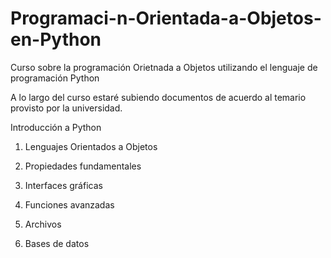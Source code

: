 # Programaci-n-Orientada-a-Objetos-en-Python
Curso sobre la programación Orietnada a Objetos utilizando el lenguaje de programación Python

A lo largo del curso estaré subiendo documentos de acuerdo al temario provisto por la universidad.

Introducción a Python

1. Lenguajes Orientados a Objetos

2. Propiedades fundamentales

3. Interfaces gráficas

4. Funciones avanzadas

5. Archivos

6. Bases de datos
